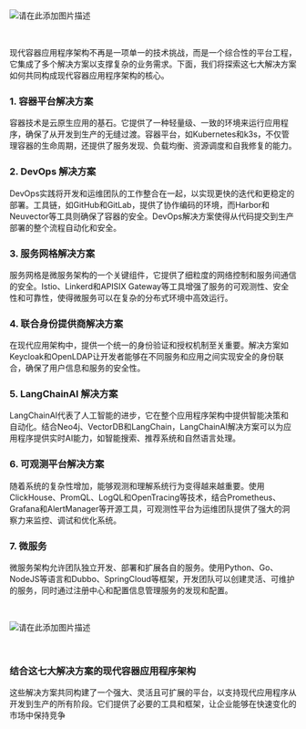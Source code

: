 ​

![请在此添加图片描述](https://developer.qcloudimg.com/http-save/yehe-admin/0ba3670cd9924eea6736d91b1438d3c4.jpg?qc_blockWidth=769&qc_blockHeight=769)

​

现代容器应用程序架构不再是一项单一的技术挑战，而是一个综合性的平台工程，它集成了多个解决方案以支撑复杂的业务需求。下面，我们将探索这七大解决方案如何共同构成现代容器应用程序架构的核心。

### 1. 容器平台解决方案

容器技术是云原生应用的基石。它提供了一种轻量级、一致的环境来运行应用程序，确保了从开发到生产的无缝过渡。容器平台，如Kubernetes和k3s，不仅管理容器的生命周期，还提供了服务发现、负载均衡、资源调度和自我修复的能力。

### 2. DevOps 解决方案

DevOps实践将开发和运维团队的工作整合在一起，以实现更快的迭代和更稳定的部署。工具链，如GitHub和GitLab，提供了协作编码的环境，而Harbor和Neuvector等工具则确保了容器的安全。DevOps解决方案使得从代码提交到生产部署的整个流程自动化和安全。

### 3. 服务网格解决方案

服务网格是微服务架构的一个关键组件，它提供了细粒度的网络控制和服务间通信的安全。Istio、Linkerd和APISIX Gateway等工具增强了服务的可观测性、安全性和可靠性，使得微服务可以在复杂的分布式环境中高效运行。

### 4. 联合身份提供商解决方案

在现代应用架构中，提供一个统一的身份验证和授权机制至关重要。解决方案如Keycloak和OpenLDAP让开发者能够在不同服务和应用之间实现安全的身份联合，确保了用户信息和服务的安全性。

### 5. LangChainAI 解决方案

LangChainAI代表了人工智能的进步，它在整个应用程序架构中提供智能决策和自动化。结合Neo4j、VectorDB和LangChain，LangChainAI解决方案可以为应用程序提供实时AI能力，如智能搜索、推荐系统和自然语言处理。

### 6. 可观测平台解决方案

随着系统的复杂性增加，能够观测和理解系统行为变得越来越重要。使用ClickHouse、PromQL、LogQL和OpenTracing等技术，结合Prometheus、Grafana和AlertManager等开源工具，可观测性平台为运维团队提供了强大的洞察力来监控、调试和优化系统。

### 7. 微服务

微服务架构允许团队独立开发、部署和扩展各自的服务。使用Python、Go、NodeJS等语言和Dubbo、SpringCloud等框架，开发团队可以创建灵活、可维护的服务，同时通过注册中心和配置信息管理服务的发现和配置。

​

![请在此添加图片描述](https://developer.qcloudimg.com/http-save/yehe-admin/341931b9804eac17c5125bab8d818e81.png?qc_blockWidth=769&qc_blockHeight=245)

​

### 结合这七大解决方案的现代容器应用程序架构

这些解决方案共同构建了一个强大、灵活且可扩展的平台，以支持现代应用程序从开发到生产的所有阶段。它们提供了必要的工具和框架，让企业能够在快速变化的市场中保持竞争
